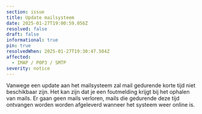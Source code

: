```yaml
---
section: issue
title: Update mailsysteem
date: 2025-01-27T19:00:59.056Z
resolved: false
draft: false
informational: true
pin: true
resolvedWhen: 2025-01-27T19:30:47.504Z
affected:
  - IMAP / POP3 / SMTP
severity: notice
---
```

Vanwege een update aan het mailsysteem zal mail gedurende korte tijd niet beschikbaar zijn. Het kan zijn dat je een foutmelding krijgt bij het ophalen van mails. Er gaan geen mails verloren, mails die gedurende deze tijd ontvangen worden worden afgeleverd wanneer het systeem weer online is.
